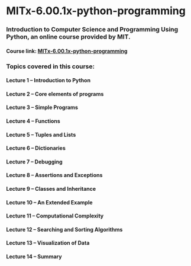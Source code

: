 # MITx-6.00.1x-python-programming

### Introduction to Computer Science and Programming Using Python, an online course provided by MIT.

#### Course link: [MITx-6.00.1x-python-programming](https://www.edx.org/course/introduction-to-computer-science-and-programming-using-python-0)


### Topics covered in this course:
#### Lecture 1 – Introduction to Python
#### Lecture 2 – Core elements of programs
#### Lecture 3 – Simple Programs
#### Lecture 4 – Functions
#### Lecture 5 – Tuples and Lists
#### Lecture 6 – Dictionaries
#### Lecture 7 – Debugging
#### Lecture 8 – Assertions and Exceptions
#### Lecture 9 – Classes and Inheritance
#### Lecture 10 – An Extended Example
#### Lecture 11 – Computational Complexity
#### Lecture 12 – Searching and Sorting Algorithms
#### Lecture 13 – Visualization of Data
#### Lecture 14 – Summary

